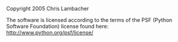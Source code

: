 Copyright 2005 Chris Lambacher

The software is licensed according to the terms of the PSF (Python Software Foundation) license found here: http://www.python.org/psf/license/